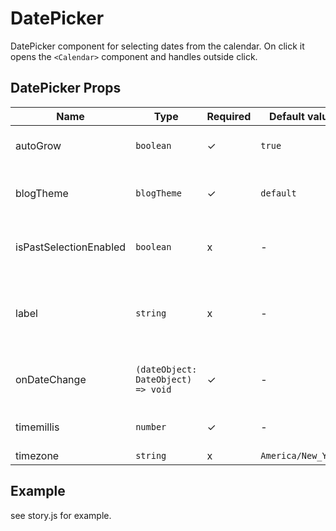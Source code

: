 # DatePicker

DatePicker component for selecting dates from the calendar. On click it opens the `<Calendar>` component and handles outside click.

<!-- STORY -->

## DatePicker Props
| Name | Type | Required | Default value | Description
|------|------|----------|---------------|------------
| autoGrow | `boolean` | ✓ | `true` | make the input autogrow
| blogTheme | `blogTheme` | ✓ | `default` | Add blogThemed style to the component
| isPastSelectionEnabled | `boolean` | x | - | make it able to select dates in the past years
| label | `string` | x | - | This prop will be passed down to the Textfield18 component
| onDateChange | `(dateObject: DateObject) => void` | ✓ | - | callback called when date has changed
| timemillis | `number` | ✓ | - | selected date in milliseconds
| timezone | `string` | x | `America/New_York` | timezone

## Example
see story.js for example.